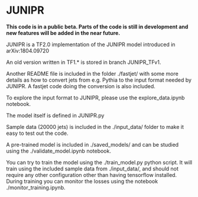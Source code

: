 # JUNIPR

**This code is in a public beta. Parts of the code is still in development and new features will be added in the near future.** 

JUNIPR is a TF2.0 implementation of the JUNIPR model introduced in arXiv:1804.09720

An old version written in TF1.* is stored in branch JUNIPR_TFv1. 

Another README file is included in the folder ./fastjet/ with some more details as how to convert jets from e.g. Pythia to the input format needed by JUNIPR. 
A fastjet code doing the conversion is also included. 

To explore the input format to JUNIPR, please use the explore_data.ipynb notebook. 

The model itself is defined in JUNIPR.py

Sample data (20000 jets) is included in the ./input_data/ folder to make it easy to test out the code. 

A pre-trained model is included in ./saved_models/ and can be studied using the ./validate_model.ipynb notebook. 

You can try to train the model using the ./train_model.py python script. It will train using the included sample data from ./input_data/, and should not require any other configuration other than having tensorflow installed. 
During training you can monitor the losses using the notebook ./monitor_training.ipynb.
